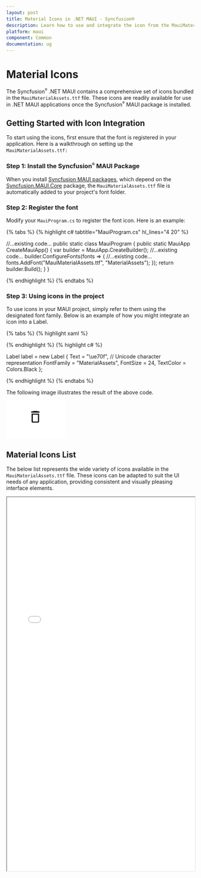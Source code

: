 ```yaml
---
layout: post
title: Material Icons in .NET MAUI - Syncfusion®
description: Learn how to use and integrate the icon from the MauiMaterialAssets.ttf file in Syncfusion® .NET MAUI components.
platform: maui
component: Common
documentation: ug
---
```


# Material Icons

The Syncfusion<sup style="font-size:70%">&reg;</sup> .NET MAUI contains a comprehensive set of icons bundled in the `MauiMaterialAssets.ttf` file. These icons are readily available for use in .NET MAUI applications once the Syncfusion<sup style="font-size:70%">&reg;</sup> MAUI package is installed.

## Getting Started with Icon Integration

To start using the icons, first ensure that the font is registered in your application. Here is a walkthrough on setting up the `MauiMaterialAssets.ttf:`

### Step 1: Install the Syncfusion<sup style="font-size:70%">&reg;</sup> MAUI Package

When you install [Syncfusion MAUI packages](https://www.nuget.org/packages?q=Syncfusion.Maui), which depend on the [Syncfusion.MAUI.Core](https://www.nuget.org/packages/Syncfusion.Maui.Core) package, the `MauiMaterialAssets.ttf` file is automatically added to your project's font folder.

### Step 2: Register the font

Modify your `MauiProgram.cs` to register the font icon. Here is an example:

{% tabs %}
{% highlight c# tabtitle="MauiProgram.cs" hl_lines="4 20" %}

//...existing code...
public static class MauiProgram
{
    public static MauiApp CreateMauiApp()
    {
        var builder = MauiApp.CreateBuilder();
        //...existing code...
        builder.ConfigureFonts(fonts =>
        {
            //...existing code...
            fonts.AddFont("MauiMaterialAssets.ttf", "MaterialAssets");
        });
        return builder.Build();
    }
}

{% endhighlight %}
{% endtabs %}

### Step 3: Using icons in the project

To use icons in your MAUI project, simply refer to them using the designated font family. Below is an example of how you might integrate an icon into a Label.

{% tabs %}
{% highlight xaml %}

<Label  Text="&#xE70F;"
        FontFamily="MaterialAssets"
        FontSize="24"
        TextColor="Black"/>
        
{% endhighlight %}
{% highlight c# %}

Label label = new Label
{
    Text = "\ue70f", // Unicode character representation
    FontFamily = "MaterialAssets",
    FontSize = 24,
    TextColor = Colors.Black 
};

{% endhighlight %}
{% endtabs %}

The following image illustrates the result of the above code.

![Delete Icon](Material-Icons/images/delete_icon.png)

## Material Icons List

The below list represents the wide variety of icons available in the `MauiMaterialAssets.ttf` file. These icons can be adapted to suit the UI needs of any application, providing consistent and visually pleasing interface elements.

<iframe src="Material-Icons/fonts/demo.html" style="height:1000px;width:100%;"></iframe>
